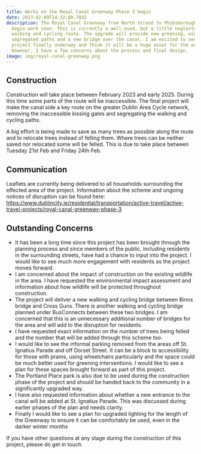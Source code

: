 ```yaml
---
title: Works on the Royal Canal Greenway Phase 3 begin
date: 2023-02-09T14:32:08.703Z
description: The Royal Canal Greenway from North Strand to Phibsborough will
  begin work soon. This is currently a well-used, but a little neglected,
  walking and cycling route. The upgrade will provide new greening, wider and
  segregated paths and a new bridge over the canal. I am excited to see this
  project finally underway and think it will be a huge asset for the area.
  However, I have a few concerns about the process and final design.
image: img/royal-canal-greenway.png
---
```

## **C﻿onstruction**

Construction will take place between February 2023 and early 2025. During this time some parts of the route will be inaccessible. The final project will make the canal side a key route on the greater Dublin Area Cycle network, removing the inaccessible kissing gates and segregating the walking and cycling paths.

A﻿ big effort is being made to save as many trees as possible along the route and to relocate trees instead of felling them. Where trees can be neither saved nor relocated some will be felled. This is due to take place between Tuesday 21st Feb and Friday 24th Feb. 



## Communication

Leaflets are currently being delivered to all households surrounding the effected area of the project. Information about the scheme and ongoing notices of disruption can be found here: <https://www.dublincity.ie/residential/transportation/active-travel/active-travel-projects/royal-canal-greenway-phase-3>



## Outstanding Concerns

* It has been a long time since this project has been brought through the planning process and since members of the public, including residents in the surrounding streets, have had a chance to input into the project. I would like to see much more engagement with residents as the project moves forward.
* I﻿ am concerned about the impact of construction on the existing wildlife in the area. I have requested the environmental impact assessment and information about how wildlife will be protected throughout construction.
* T﻿he project will deliver a new walking and cycling bridge between Binns bridge and Cross Guns. There is another walking and cycling bridge planned under BusConnects between these two bridges. I am concerned that this is an unnecessary additional number of bridges for the area and will add to the disruption for residents.
* I﻿ have requested exact information on the number of trees being felled and the number that will be added through this scheme too. 
* I﻿ would like to see the informal parking removed from the areas off St. Ignatius Parade and off Dorset Street. It can be a block to accessibility for those with prams, using wheelchairs particularly and the space could be much better used for greening interventions. I would like to see a plan for these spaces brought forward as part of this project.
* The Portland Place park is also due to be used during the construction phase of the project and should be handed back to the community in a significantly upgraded way.
* I﻿ have also requested information about whether a new entrance to the canal will be added at St. Ignatius Parade. This was discussed during earlier phases of the plan and needs clarity.
* Finally I would like to see a plan for upgraded lighting for the length of the Greenway to ensure it can be comfortably be used, even in the darker winter months



If you have other questions at any stage during the construction of this project, please do get in touch.